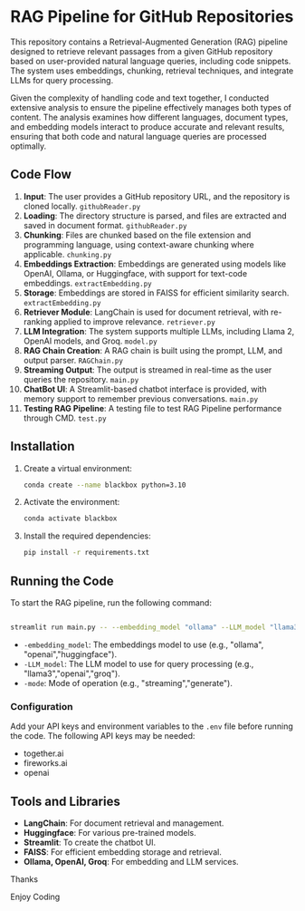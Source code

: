 # RAG Pipeline for GitHub Repositories

This repository contains a Retrieval-Augmented Generation (RAG) pipeline designed to retrieve relevant passages from a given GitHub repository based on user-provided natural language queries, including code snippets. The system uses embeddings, chunking, retrieval techniques, and integrate LLMs for query processing.

Given the complexity of handling code and text together, I conducted extensive analysis to ensure the pipeline effectively manages both types of content. The analysis examines how different languages, document types, and embedding models interact to produce accurate and relevant results, ensuring that both code and natural language queries are processed optimally.


## Code Flow

1. **Input**: The user provides a GitHub repository URL, and the repository is cloned locally. `githubReader.py`
2. **Loading**: The directory structure is parsed, and files are extracted and saved in document format. `githubReader.py`
3. **Chunking**: Files are chunked based on the file extension and programming language, using context-aware chunking where applicable. `chunking.py`
4. **Embeddings Extraction**: Embeddings are generated using models like OpenAI, Ollama, or Huggingface, with support for text-code embeddings. `extractEmbedding.py`
5. **Storage**: Embeddings are stored in FAISS for efficient similarity search. `extractEmbedding.py`
6. **Retriever Module**: LangChain is used for document retrieval, with re-ranking applied to improve relevance. `retriever.py`
7. **LLM Integration**: The system supports multiple LLMs, including Llama 2, OpenAI models, and Groq. `model.py`
8. **RAG Chain Creation**: A RAG chain is built using the prompt, LLM, and output parser. `RAGChain.py`
9. **Streaming Output**: The output is streamed in real-time as the user queries the repository. `main.py`
10. **ChatBot UI**: A Streamlit-based chatbot interface is provided, with memory support to remember previous conversations. `main.py`
11. **Testing RAG Pipeline**: A testing file to test RAG Pipeline performance through CMD. `test.py`

## Installation

1. Create a virtual environment:
    
    ```bash
    conda create --name blackbox python=3.10
    ```
    
2. Activate the environment:
    
    ```bash
    conda activate blackbox
    ```
    
3. Install the required dependencies:
    
    ```bash
    pip install -r requirements.txt
    ```
    

## Running the Code

To start the RAG pipeline, run the following command:

```bash

streamlit run main.py -- --embedding_model "ollama" --LLM_model "llama3" --mode "streaming"

```

<!-- - `-git_url`: URL of the GitHub repository to be processed. -->
- `-embedding_model`: The embeddings model to use (e.g., "ollama", "openai","huggingface").
- `-LLM_model`: The LLM model to use for query processing (e.g., "llama3","openai","groq").
- `-mode`: Mode of operation (e.g., "streaming","generate").
<!-- - `-local_path`: Path to store the cloned repository. -->

### Configuration

Add your API keys and environment variables to the `.env` file before running the code.
The following API keys may be needed:
- together.ai
- fireworks.ai
- openai

## Tools and Libraries

- **LangChain**: For document retrieval and management.
- **Huggingface**: For various pre-trained models.
- **Streamlit**: To create the chatbot UI.
- **FAISS**: For efficient embedding storage and retrieval.
- **Ollama, OpenAI, Groq**: For embedding and LLM services.



Thanks

Enjoy Coding
